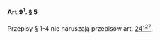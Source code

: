 #### Art.9<sup>1</sup>. § 5

Przepisy § 1-4 nie naruszają przepisów art. [241<sup>27</sup>](./art_241_27.md).

